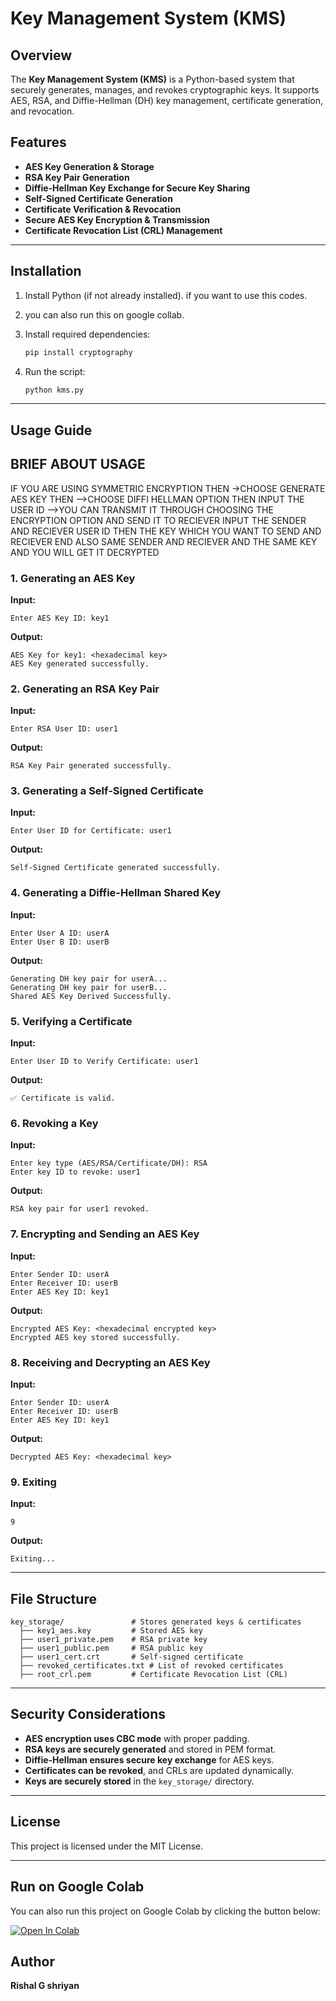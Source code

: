 # Key Management System (KMS)

## Overview
The **Key Management System (KMS)** is a Python-based system that securely generates, manages, and revokes cryptographic keys. It supports AES, RSA, and Diffie-Hellman (DH) key management, certificate generation, and revocation.

## Features
- **AES Key Generation & Storage**
- **RSA Key Pair Generation**
- **Diffie-Hellman Key Exchange for Secure Key Sharing**
- **Self-Signed Certificate Generation**
- **Certificate Verification & Revocation**
- **Secure AES Key Encryption & Transmission**
- **Certificate Revocation List (CRL) Management**

---

## Installation

1. Install Python (if not already installed). if you want to use this codes.
2. you can also run this on google collab.
3. Install required dependencies:

   ```sh
   pip install cryptography
   ```
4. Run the script:
   ```sh
   python kms.py
   ```

---

## Usage Guide
## BRIEF ABOUT USAGE
IF YOU ARE USING SYMMETRIC ENCRYPTION THEN
->CHOOSE GENERATE AES KEY THEN 
-->CHOOSE DIFFI HELLMAN OPTION THEN INPUT THE USER ID
-->YOU CAN TRANSMIT IT THROUGH CHOOSING THE ENCRYPTION OPTION AND SEND IT TO RECIEVER 
INPUT THE SENDER AND RECIEVER USER ID THEN THE KEY WHICH YOU WANT TO SEND AND RECIEVER END ALSO SAME SENDER AND RECIEVER AND THE SAME KEY AND YOU WILL GET IT DECRYPTED 
### 1. Generating an AES Key
**Input:**
```
Enter AES Key ID: key1
```
**Output:**
```
AES Key for key1: <hexadecimal key>
AES Key generated successfully.
```

### 2. Generating an RSA Key Pair
**Input:**
```
Enter RSA User ID: user1
```
**Output:**
```
RSA Key Pair generated successfully.
```

### 3. Generating a Self-Signed Certificate
**Input:**
```
Enter User ID for Certificate: user1
```
**Output:**
```
Self-Signed Certificate generated successfully.
```

### 4. Generating a Diffie-Hellman Shared Key
**Input:**
```
Enter User A ID: userA
Enter User B ID: userB
```
**Output:**
```
Generating DH key pair for userA...
Generating DH key pair for userB...
Shared AES Key Derived Successfully.
```

### 5. Verifying a Certificate
**Input:**
```
Enter User ID to Verify Certificate: user1
```
**Output:**
```
✅ Certificate is valid.
```

### 6. Revoking a Key
**Input:**
```
Enter key type (AES/RSA/Certificate/DH): RSA
Enter key ID to revoke: user1
```
**Output:**
```
RSA key pair for user1 revoked.
```

### 7. Encrypting and Sending an AES Key
**Input:**
```
Enter Sender ID: userA
Enter Receiver ID: userB
Enter AES Key ID: key1
```
**Output:**
```
Encrypted AES Key: <hexadecimal encrypted key>
Encrypted AES key stored successfully.
```

### 8. Receiving and Decrypting an AES Key
**Input:**
```
Enter Sender ID: userA
Enter Receiver ID: userB
Enter AES Key ID: key1
```
**Output:**
```
Decrypted AES Key: <hexadecimal key>
```

### 9. Exiting
**Input:**
```
9
```
**Output:**
```
Exiting...
```

---

## File Structure
```
key_storage/               # Stores generated keys & certificates
  ├── key1_aes.key         # Stored AES key
  ├── user1_private.pem    # RSA private key
  ├── user1_public.pem     # RSA public key
  ├── user1_cert.crt       # Self-signed certificate
  ├── revoked_certificates.txt # List of revoked certificates
  ├── root_crl.pem         # Certificate Revocation List (CRL)
```

---

## Security Considerations
- **AES encryption uses CBC mode** with proper padding.
- **RSA keys are securely generated** and stored in PEM format.
- **Diffie-Hellman ensures secure key exchange** for AES keys.
- **Certificates can be revoked**, and CRLs are updated dynamically.
- **Keys are securely stored** in the `key_storage/` directory.
 
---

## License
This project is licensed under the MIT License.

---

## Run on Google Colab
You can also run this project on Google Colab by clicking the button below:

[![Open In Colab](https://colab.research.google.com/assets/colab-badge.svg)](https://colab.research.google.com/drive/1-CHgtq-UTkTVEFRW02IXPGU2Hwv60Rg_?usp=sharing)


## Author
**Rishal G shriyan**


